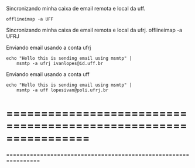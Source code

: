 Sincronizando minha caixa de email
remota e local da uff.

    offlineimap -a UFF

Sincronizando minha caixa de email
remota e local da ufrj.
    offlineimap -a UFRJ

Enviando email usando a conta ufrj

    echo "Hello this is sending email using msmtp" |
        msmtp -a ufrj ivanlopes@id.uff.br

Enviando email usando a conta uff

    echo "Hello this is sending email using msmtp" |
        msmtp -a uff lopesivan@poli.ufrj.br

================================================================
================================================================
================================================================
